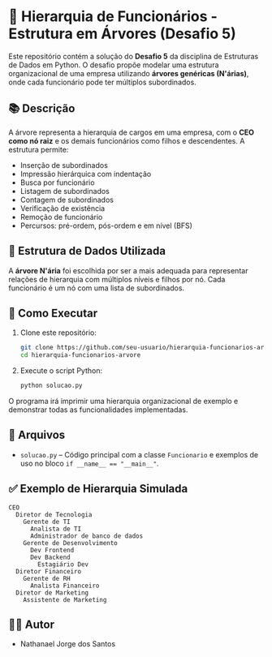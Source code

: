 
# 💼 Hierarquia de Funcionários - Estrutura em Árvores (Desafio 5)

Este repositório contém a solução do **Desafio 5** da disciplina de Estruturas de Dados em Python. O desafio propõe modelar uma estrutura organizacional de uma empresa utilizando **árvores genéricas (N'árias)**, onde cada funcionário pode ter múltiplos subordinados.

## 📚 Descrição

A árvore representa a hierarquia de cargos em uma empresa, com o **CEO como nó raiz** e os demais funcionários como filhos e descendentes. A estrutura permite:

- Inserção de subordinados
- Impressão hierárquica com indentação
- Busca por funcionário
- Listagem de subordinados
- Contagem de subordinados
- Verificação de existência
- Remoção de funcionário
- Percursos: pré-ordem, pós-ordem e em nível (BFS)

## 📌 Estrutura de Dados Utilizada

A **árvore N'ária** foi escolhida por ser a mais adequada para representar relações de hierarquia com múltiplos níveis e filhos por nó. Cada funcionário é um nó com uma lista de subordinados.

## 🚀 Como Executar

1. Clone este repositório:
   ```bash
   git clone https://github.com/seu-usuario/hierarquia-funcionarios-arvore.git
   cd hierarquia-funcionarios-arvore
   ```

2. Execute o script Python:
   ```bash
   python solucao.py
   ```

O programa irá imprimir uma hierarquia organizacional de exemplo e demonstrar todas as funcionalidades implementadas.

## 📂 Arquivos

- `solucao.py` – Código principal com a classe `Funcionario` e exemplos de uso no bloco `if __name__ == "__main__"`.

## ✅ Exemplo de Hierarquia Simulada

```
CEO
  Diretor de Tecnologia
    Gerente de TI
      Analista de TI
      Administrador de banco de dados
    Gerente de Desenvolvimento
      Dev Frontend
      Dev Backend
        Estagiário Dev
  Diretor Financeiro
    Gerente de RH
      Analista Financeiro
  Diretor de Marketing
    Assistente de Marketing
```

## 👨‍💻 Autor

- Nathanael Jorge dos Santos
